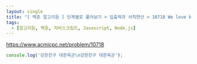 ```yaml
---
layout: single
title: "[ 백준 알고리듬 ] 단계별로 풀어보기 > 입출력과 사칙연산 > 10718 We love kriii"
tags:
  - [알고리듬, 백준, 자바스크립트, Javascript, Node.js]
---
```


<https://www.acmicpc.net/problem/10718>

```javascript
console.log('강한친구 대한육군\n강한친구 대한육군');
```


